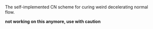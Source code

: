The self-implemented CN scheme for curing weird decelerating normal flow.

**not working on this anymore, use with caution**
